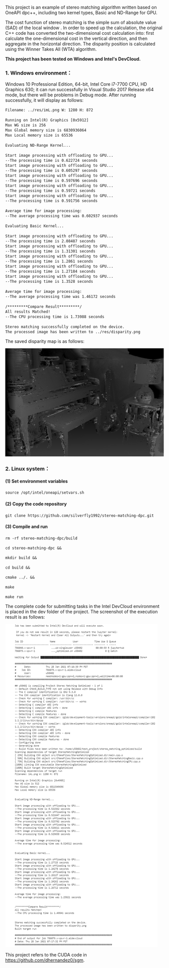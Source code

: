 This project is an example of stereo matching algorithm written based on OneAPI dpc++, including two kernel types, Basic and ND-Range for GPU.

The cost function of stereo matching is the simple sum of absolute value (SAD) of the local window . In order to speed up the calculation, the original C++ code has converted the two-dimensional cost calculation into: first calculate the one-dimensional cost in the vertical direction, and then aggregate in the horizontal direction. The disparity position is calculated using the Winner Takes All (WTA) algorithm.

**This project has been tested on Windows and Intel's DevCloud.**

### 1. Windows environment：

Windows 10 Professional Edition, 64-bit, Intel Core i7-7700 CPU, HD Graphics 630; it can run successfully in Visual Studio 2017 Release x64 mode, but there will be problems in Debug mode. After running successfully, it will display as follows:

```
Filename: ../res/imL.png W: 1280 H: 872

Running on Intel(R) Graphics [0x5912]
Max WG size is 256
Max Global memory size is 6830936064
Max Local memory size is 65536

Evaluating ND-Range Kernel...

Start image processing with offloading to GPU...
--The processing time is 0.622724 seconds
Start image processing with offloading to GPU...
--The processing time is 0.605297 seconds
Start image processing with offloading to GPU...
--The processing time is 0.597696 seconds
Start image processing with offloading to GPU...
--The processing time is 0.59721 seconds
Start image processing with offloading to GPU...
--The processing time is 0.591756 seconds

Average time for image processing:
--The average processing time was 0.602937 seconds

Evaluating Basic Kernel...

Start image processing with offloading to GPU...
--The processing time is 2.08487 seconds
Start image processing with offloading to GPU...
--The processing time is 1.31301 seconds
Start image processing with offloading to GPU...
--The processing time is 1.2861 seconds
Start image processing with offloading to GPU...
--The processing time is 1.27184 seconds
Start image processing with offloading to GPU...
--The processing time is 1.3528 seconds

Average time for image processing:
--The average processing time was 1.46172 seconds

/*********Compare Result*********/
All results Matched!
--The CPU processing time is 1.73988 seconds

Stereo matching successfully completed on the device.
The processed image has been written to ../res/disparity.png
```
The saved disparity map is as follows:

![image](https://github.com/silverfly1992/stereo-matching-dpc/blob/main/images/disparity.png)

### 2. Linux system：

#### (1) Set environment variables

`source /opt/intel/oneapi/setvars.sh`

#### (2) Copy the code repository

`git clone https://github.com/silverfly1992/stereo-matching-dpc.git`

#### (3) Compile and run

`rm -rf stereo-matching-dpc/build`

`cd stereo-matching-dpc &&`

`mkdir build &&`  

`cd build &&`  

`cmake ../. &&`  

`make`

`make run`

The complete code for submitting tasks in the Intel DevCloud environment is placed in the dev folder of the project. The screenshot of the execution result is as follows:

![image](https://github.com/silverfly1992/stereo-matching-dpc/blob/main/images/image-20210130094805873.png)

This project refers to the CUDA code in https://github.com/dhernandez0/sgm.

